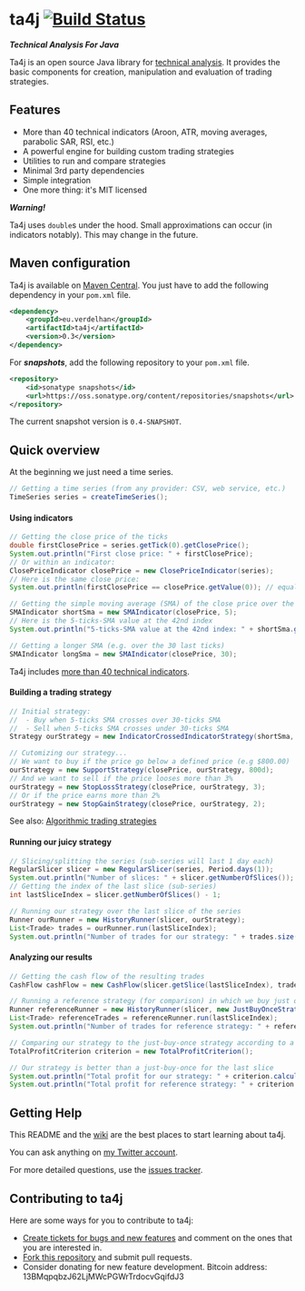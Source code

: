 # ta4j [![Build Status](https://travis-ci.org/mdeverdelhan/ta4j.png?branch=master)](https://travis-ci.org/mdeverdelhan/ta4j)

***Technical Analysis For Java***

Ta4j is an open source Java library for [technical analysis](http://en.wikipedia.org/wiki/Technical_analysis). It provides the basic components for creation, manipulation and evaluation of trading strategies.

## Features

 * More than 40 technical indicators (Aroon, ATR, moving averages, parabolic SAR, RSI, etc.)
 * A powerful engine for building custom trading strategies
 * Utilities to run and compare strategies
 * Minimal 3rd party dependencies
 * Simple integration
 * One more thing: it's MIT licensed

***Warning!***

Ta4j uses `double`s under the hood. Small approximations can occur (in indicators notably). This may change in the future.

## Maven configuration

Ta4j is available on [Maven Central](http://search.maven.org/#search|ga|1|a%3A%22ta4j%22). You just have to add the following dependency in your `pom.xml` file.

```xml
<dependency>
    <groupId>eu.verdelhan</groupId>
    <artifactId>ta4j</artifactId>
    <version>0.3</version>
</dependency>
```

For ***snapshots***, add the following repository to your `pom.xml` file.
```xml
<repository>
    <id>sonatype snapshots</id>
    <url>https://oss.sonatype.org/content/repositories/snapshots</url>
</repository>
```
The current snapshot version is `0.4-SNAPSHOT`.

## Quick overview

At the beginning we just need a time series.

```java
// Getting a time series (from any provider: CSV, web service, etc.)
TimeSeries series = createTimeSeries();
```

#### Using indicators

```java
// Getting the close price of the ticks
double firstClosePrice = series.getTick(0).getClosePrice();
System.out.println("First close price: " + firstClosePrice);
// Or within an indicator:
ClosePriceIndicator closePrice = new ClosePriceIndicator(series);
// Here is the same close price:
System.out.println(firstClosePrice == closePrice.getValue(0)); // equal to firstClosePrice

// Getting the simple moving average (SMA) of the close price over the last 5 ticks
SMAIndicator shortSma = new SMAIndicator(closePrice, 5);
// Here is the 5-ticks-SMA value at the 42nd index
System.out.println("5-ticks-SMA value at the 42nd index: " + shortSma.getValue(42));

// Getting a longer SMA (e.g. over the 30 last ticks)
SMAIndicator longSma = new SMAIndicator(closePrice, 30);
```

Ta4j includes [more than 40 technical indicators](http://github.com/mdeverdelhan/ta4j/tree/master/ta4j/src/main/java/eu/verdelhan/ta4j/indicators).

#### Building a trading strategy

```java
// Initial strategy:
//  - Buy when 5-ticks SMA crosses over 30-ticks SMA
//  - Sell when 5-ticks SMA crosses under 30-ticks SMA
Strategy ourStrategy = new IndicatorCrossedIndicatorStrategy(shortSma, longSma);

// Cutomizing our strategy...
// We want to buy if the price go below a defined price (e.g $800.00)
ourStrategy = new SupportStrategy(closePrice, ourStrategy, 800d);
// And we want to sell if the price looses more than 3%
ourStrategy = new StopLossStrategy(closePrice, ourStrategy, 3);
// Or if the price earns more than 2%
ourStrategy = new StopGainStrategy(closePrice, ourStrategy, 2);
```

See also:  [Algorithmic trading strategies](http://en.wikipedia.org/wiki/Algorithmic_trading#Strategies)

#### Running our juicy strategy

```java
// Slicing/splitting the series (sub-series will last 1 day each)
RegularSlicer slicer = new RegularSlicer(series, Period.days(1));
System.out.println("Number of slices: " + slicer.getNumberOfSlices());
// Getting the index of the last slice (sub-series)
int lastSliceIndex = slicer.getNumberOfSlices() - 1;

// Running our strategy over the last slice of the series
Runner ourRunner = new HistoryRunner(slicer, ourStrategy);
List<Trade> trades = ourRunner.run(lastSliceIndex);
System.out.println("Number of trades for our strategy: " + trades.size());
```

#### Analyzing our results

```java
// Getting the cash flow of the resulting trades
CashFlow cashFlow = new CashFlow(slicer.getSlice(lastSliceIndex), trades);

// Running a reference strategy (for comparison) in which we buy just once
Runner referenceRunner = new HistoryRunner(slicer, new JustBuyOnceStrategy());
List<Trade> referenceTrades = referenceRunner.run(lastSliceIndex);
System.out.println("Number of trades for reference strategy: " + referenceTrades.size());

// Comparing our strategy to the just-buy-once strategy according to a criterion
TotalProfitCriterion criterion = new TotalProfitCriterion();

// Our strategy is better than a just-buy-once for the last slice
System.out.println("Total profit for our strategy: " + criterion.calculate(slicer.getSlice(lastSliceIndex), trades));
System.out.println("Total profit for reference strategy: " + criterion.calculate(slicer.getSlice(lastSliceIndex), referenceTrades));
```


## Getting Help

This README and the [wiki](https://github.com/mdeverdelhan/ta4j/wiki) are the best places to start learning about ta4j.

You can ask anything on [my Twitter account](http://twitter.com/MarcdeVerdelhan).

For more detailed questions, use the [issues tracker](http://github.com/mdeverdelhan/ta4j/issues).


## Contributing to ta4j

Here are some ways for you to contribute to ta4j:

  * [Create tickets for bugs and new features](http://github.com/mdeverdelhan/ta4j/issues) and comment on the ones that you are interested in.
  * [Fork this repository](http://help.github.com/forking/) and submit pull requests.
  * Consider donating for new feature development. Bitcoin address: 13BMqpqbzJ62LjMWcPGWrTrdocvGqifdJ3 
